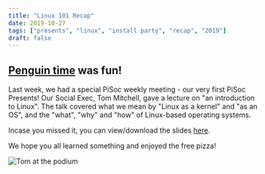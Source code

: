 ```yaml
---
title: "Linux 101 Recap"
date: 2019-10-27
tags: ["presents", "linux", "install party", "recap", "2019"]
draft: false
---
```


## [Penguin time](/news/2019/linux-101-and-install-party-2019/) was fun!

Last week, we had a special PiSoc weekly meeting - our very first PiSoc Presents! Our Social Exec, Tom Mitchell, gave a lecture on "an introduction to Linux". The talk covered what we mean by "Linux as a kernel" and "as an OS", and the "what", "why" and "how" of Linux-based operating systems.

Incase you missed it, you can view/download the slides [here](https://docs.google.com/presentation/d/1Q_8909c6akzb8yJZHaPy1EH70iR2yqFe6Vq2JqbnYV8/edit?usp=sharing).

We hope you all learned something and enjoyed the free pizza!

![Tom at the podium](/img/2019/linux-101-podium-2019.jpg "Tom at the podium, starting arguments about text editors - vim is better!")

